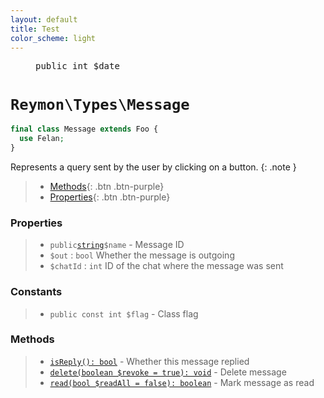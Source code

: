 ```yaml
---
layout: default
title: Test
color_scheme: light
---
```


<figure class="highlight">
<pre><span class="nb">public</span>&nbsp;<span class="s1">int</span>&nbsp;<span class="k">$date</span></pre>
</figure>


<h1><code>Reymon\Types\Message</code></h1>

```php
final class Message extends Foo {
  use Felan;
}
```
Represents a query sent by the user by clicking on a button.
{: .note }

> - [Methods](#Methods){: .btn .btn-purple}
> - [Properties](#Properties){: .btn .btn-purple}

### Properties
> - `public`[`string`](#felan)`$name` - Message ID
> - `$out` : `bool` Whether the message is outgoing
> - `$chatId` : `int` ID of the chat where the message was sent

### Constants
> - `public const int $flag` - Class flag

### Methods
> - [`isReply(): bool`](#felan) - Whether this message replied
> - [`delete(boolean $revoke = true): void`](#felan) - Delete message
> - [`read(bool $readAll = false): boolean`](#felan) - Mark message as read
